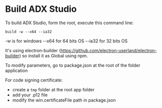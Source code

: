 Build ADX Studio
================

To build ADX Studio, form the root, execute this command line:

`build -w --x64 --ia32`

-w is for windows
--x64 for 64 bits OS
--ia32 for 32 bits OS

It's using electron-builder (https://github.com/electron-userland/electron-builder) so install it as Global using npm.

To modify parameters, go to package.json at the root of the folder application

For code signing certificate:
- create a `tmp` folder at the root app folder
- add your .p12 file
- modify the win.certificateFile path in package.json
